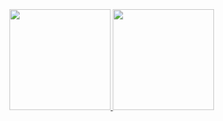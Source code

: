<!-- ![Anurag's github stats](https://github-readme-stats.vercel.app/api?username=GustavoQuaresma&show_icons=true&theme=radical)
![Top Langs](https://github-readme-stats.vercel.app/api/top-langs/?username=GustavoQuaresma&layout=compact&theme=radical) -->
 <div>
  <a href="https://github.com/ogabrielalves">
  <img height="180em" src="https://github-readme-stats.vercel.app/api?username=GustavoQuaresma&show_icons=true&theme=radical"/>
  <img height="180em" src="https://github-readme-stats.vercel.app/api/top-langs/?username=GustavoQuaresma&layout=compact&theme=radical"/>
</div>
